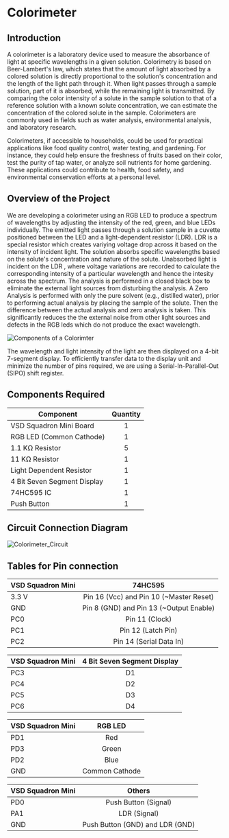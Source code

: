 # Colorimeter
## Introduction
A colorimeter is a laboratory device used to measure the absorbance of light at specific wavelengths in a given solution. Colorimetry is based on Beer-Lambert's law, which states that the amount of light absorbed by a colored solution is directly proportional to the solution's concentration and the length of the light path through it. When light passes through a sample solution, part of it is absorbed, while the remaining light is transmitted. By comparing the color intensity of a solute in the sample solution to that of a reference solution with a known solute concentration, we can estimate the concentration of the colored solute in the sample. Colorimeters are commonly used in fields such as water analysis, environmental analysis, and laboratory research.

Colorimeters, if accessible to households, could be used for practical applications like food quality control, water testing, and gardening. For instance, they could help ensure the freshness of fruits based on their color, test the purity of tap water, or analyze soil nutrients for home gardening. These applications could contribute to health, food safety, and environmental conservation efforts at a personal level.

## Overview of the Project

We are developing a colorimeter using an RGB LED to produce a spectrum of wavelengths by adjusting the intensity of the red, green, and blue LEDs individually. The emitted light passes through a solution sample in a cuvette positioned between the LED and a light-dependent resistor (LDR). LDR is a special resistor which creates variying voltage drop across it based on the intensity of incident light. The solution absorbs specific wavelengths based on the solute's concentration and nature of the solute. Unabsorbed light is incident on the LDR , where voltage variations are recorded to calculate the corresponding intensity of a particular wavelength and hence the intesity across the spectrum. The analysis is performed in a closed black box to eliminate the external light sources from disturbing the analysis. A Zero Analysis is performed with only the pure solvent (e.g., distilled water), prior to performing actual analysis by placing the sample of the solute. Then the difference between the actual analysis and zero analysis is taken. This significantly reduces the the external noise from other light sources and defects in the RGB leds which do not produce the exact wavelength.

![Components of a Colorimter](https://github.com/lightningbolt0827/ShreyasM-TusharM_RISC_hai_tho_ISHK_hai/assets/109969895/23a712fa-ae34-4a20-b27b-0ec177968f86)

The wavelength and light intensity of the light are then displayed on a 4-bit 7-segment display. To efficiently transfer data to the display unit and minimize the number of pins required, we are using a Serial-In-Parallel-Out (SIPO) shift register.

## Components Required

| Component | Quantity |
| ------------- | :-------------: |
| VSD Squadron Mini Board  | 1 |
| RGB LED (Common Cathode)  | 1  |
| 1.1 KΩ Resistor | 5 |
| 11 KΩ Resistor | 1|
| Light Dependent Resistor | 1 |
| 4 Bit Seven Segment Display | 1 |
| 74HC595 IC | 1 |
| Push Button | 1 |

## Circuit Connection Diagram

![Colorimeter_Circuit](https://github.com/lightningbolt0827/ShreyasM-TusharM_RISC_hai_tho_ISHK_hai/assets/109969895/67274c3d-f127-4e48-a6ae-a681b33005e1)


## Tables for Pin connection

| VSD Squadron Mini  | 74HC595 |
| ------------- | :-------------: |
| 3.3 V | Pin 16 (Vcc) and Pin 10 (~Master Reset) |
| GND | Pin 8 (GND) and Pin 13 (~Output Enable) |
| PC0 | Pin 11 (Clock) |
| PC1 | Pin 12 (Latch Pin) |
| PC2 | Pin 14 (Serial Data In) |

| VSD Squadron Mini  | 4 Bit Seven Segment Display |
| ------------- | :-------------: |
| PC3 | D1 |
| PC4 | D2 |
| PC5 | D3 |
| PC6 | D4 |

| VSD Squadron Mini  | RGB LED |
| ------------- | :-------------: |
| PD1 | Red |
| PD3 | Green |
| PD2 | Blue |
| GND | Common Cathode |

| VSD Squadron Mini  | Others |
| ------------- | :-------------: |
| PD0 | Push Button (Signal)|
| PA1 | LDR (Signal) |
| GND | Push Button (GND) and LDR (GND) |




